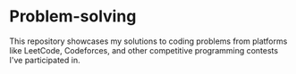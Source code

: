 # Problem-solving
This repository showcases my solutions to coding problems from platforms like LeetCode, Codeforces, and other competitive programming contests I've participated in.